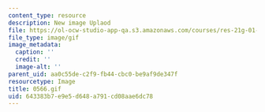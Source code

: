 ```yaml
---
content_type: resource
description: New image Uplaod
file: https://ol-ocw-studio-app-qa.s3.amazonaws.com/courses/res-21g-01-kana-spring-2010/643383b7e9e5d648a791cd08aae6dc78_0566.gif
file_type: image/gif
image_metadata:
  caption: ''
  credit: ''
  image-alt: ''
parent_uid: aa0c55de-c2f9-fb44-cbc0-be9af9de347f
resourcetype: Image
title: 0566.gif
uid: 643383b7-e9e5-d648-a791-cd08aae6dc78
---
```

